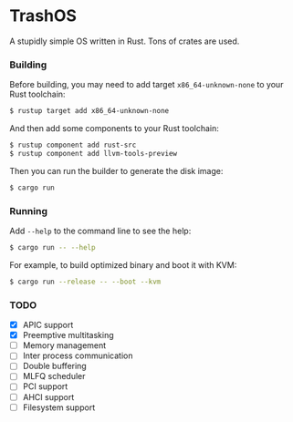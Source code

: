 # TrashOS

A stupidly simple OS written in Rust. Tons of crates are used.

### Building

Before building, you may need to add target `x86_64-unknown-none` to your Rust toolchain:

```bash
$ rustup target add x86_64-unknown-none
```

And then add some components to your Rust toolchain:

```bash
$ rustup component add rust-src
$ rustup component add llvm-tools-preview
```

Then you can run the builder to generate the disk image:

```bash
$ cargo run
```

### Running

Add `--help` to the command line to see the help:

```bash
$ cargo run -- --help
```

For example, to build optimized binary and boot it with KVM:

```bash
$ cargo run --release -- --boot --kvm
```

### TODO

- [x] APIC support
- [x] Preemptive multitasking
- [ ] Memory management
- [ ] Inter process communication
- [ ] Double buffering
- [ ] MLFQ scheduler
- [ ] PCI support
- [ ] AHCI support
- [ ] Filesystem support
